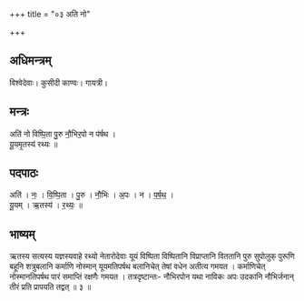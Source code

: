 +++
title = "०३ अति नो"

+++
## अधिमन्त्रम्
विश्वेदेवाः। कुसीदी काण्वः। गायत्री।

## मन्त्रः
अति॑ नो विष्पि॒ता पु॒रु नौ॒भिर॒पो न प॑र्षथ ।  
यू॒यमृ॒तस्य॑ रथ्यः ॥

## पदपाठः
अति॑ । नः॒ । वि॒ष्पि॒ता । पु॒रु । नौ॒भिः । अ॒पः । न । प॒र्ष॒थ॒ ।  
यू॒यम् । ऋ॒तस्य॑ । र॒थ्यः॒ ॥

## भाष्यम्
ऋतस्य सत्यस्य यज्ञस्यवाहे रथ्यो नेतारोदेवाः यूयं विष्पिता विष्पितानि विप्राप्तानि विततानि पुरु सुपोलुक् पुरूणि बहूनि शत्रुबलानि कर्माणि नोस्मान् यूयमतिपर्षथ बलानिचेत् तेषां वधेन अतीत्य गमयत । कर्माणिचेत् नोस्मानतिपर्षथ पारं समाप्तिं रक्षणैः गमयत । तत्रदृष्टान्तः- नौभिरपोन यथा नाविकः अपः उदकानि नौभिर्जनान् तीरं प्रति प्रापयति तद्वत् ॥ ३ ॥
